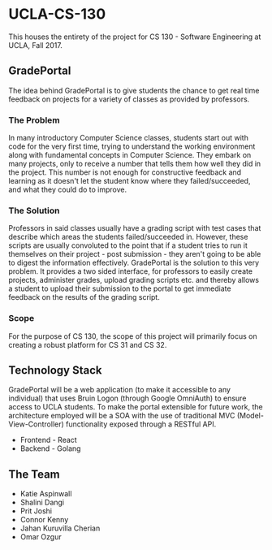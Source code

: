 # UCLA-CS-130
This houses the entirety of the project for CS 130 - Software Engineering at UCLA, Fall 2017.

## GradePortal

The idea behind GradePortal is to give students the chance to get real time feedback on projects for a variety of classes as provided by professors.

### The Problem

In many introductory Computer Science classes, students start out with code for the very first time, trying to understand the working environment along with fundamental concepts in Computer Science. They embark on many projects, only to receive a number that tells them how well they did in the project. This number is not enough for constructive feedback and learning as it doesn't let the student know where they failed/succeeded, and what they could do to improve.

### The Solution

Professors in said classes usually have a grading script with test cases that describe which areas the students failed/succeeded in. However, these scripts are usually convoluted to the point that if a student tries to run it themselves on their project - post submission - they aren't going to be able to digest the information effectively. GradePortal is the solution to this very problem. It provides a two sided interface, for professors to easily create projects, administer grades, upload grading scripts etc. and thereby allows a student to upload their submission to the portal to get immediate feedback on the results of the grading script.

### Scope

For the purpose of CS 130, the scope of this project will primarily focus on creating a robust platform for CS 31 and CS 32.

## Technology Stack

GradePortal will be a web application (to make it accessible to any individual) that uses Bruin Logon (through Google OmniAuth) to ensure access to UCLA students. To make the portal extensible for future work, the architecture employed will be a SOA with the use of traditional MVC (Model-View-Controller) functionality exposed through a RESTful API.

* Frontend - React
* Backend - Golang

## The Team

* Katie Aspinwall
* Shalini Dangi
* Prit Joshi
* Connor Kenny
* Jahan Kuruvilla Cherian
* Omar Ozgur
